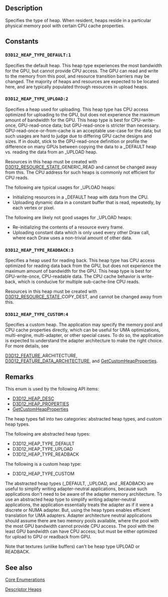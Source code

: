 ## Description

Specifies the type of heap. When resident, heaps reside in a particular physical memory pool with certain CPU cache properties.

## Constants

### `D3D12_HEAP_TYPE_DEFAULT:1`

Specifies the default heap. This heap type experiences the most bandwidth for the GPU, but cannot provide CPU access. The GPU can read and write to the memory from this pool, and resource transition barriers may be changed. The majority of heaps and resources are expected to be located here, and are typically populated through resources in upload heaps.

### `D3D12_HEAP_TYPE_UPLOAD:2`

Specifies a heap used for uploading. This heap type has CPU access optimized for uploading to the GPU, but does not experience the maximum amount of bandwidth for the GPU. This heap type is best for CPU-write-once, GPU-read-once data; but GPU-read-once is stricter than necessary. GPU-read-once-or-from-cache is an acceptable use-case for the data; but such usages are hard to judge due to differing GPU cache designs and sizes. If in doubt, stick to the GPU-read-once definition or profile the difference on many GPUs between copying the data to a _DEFAULT heap vs. reading the data from an _UPLOAD heap.

Resources in this heap must be created with [D3D12_RESOURCE_STATE](https://learn.microsoft.com/windows/win32/api/d3d12/ne-d3d12-d3d12_resource_states)_GENERIC_READ and cannot be changed away from this. The CPU address for such heaps is commonly not efficient for CPU reads.

The following are typical usages for _UPLOAD heaps:

* Initializing resources in a _DEFAULT heap with data from the CPU.
* Uploading dynamic data in a constant buffer that is read, repeatedly, by each vertex or pixel.

The following are likely not good usages for _UPLOAD heaps:

* Re-initializing the contents of a resource every frame.
* Uploading constant data which is only used every other Draw call, where each Draw uses a non-trivial amount of other data.

### `D3D12_HEAP_TYPE_READBACK:3`

Specifies a heap used for reading back. This heap type has CPU access optimized for reading data back from the GPU, but does not experience the maximum amount of bandwidth for the GPU. This heap type is best for GPU-write-once, CPU-readable data. The CPU cache behavior is write-back, which is conducive for multiple sub-cache-line CPU reads.

Resources in this heap must be created with [D3D12_RESOURCE_STATE](https://learn.microsoft.com/windows/win32/api/d3d12/ne-d3d12-d3d12_resource_states)_COPY_DEST, and cannot be changed away from this.

### `D3D12_HEAP_TYPE_CUSTOM:4`

Specifies a custom heap. The application may specify the memory pool and CPU cache properties directly, which can be useful for UMA optimizations, multi-engine, multi-adapter, or other special cases. To do so, the application is expected to understand the adapter architecture to make the right choice. For more details, see

[D3D12_FEATURE](https://learn.microsoft.com/windows/win32/api/d3d12/ne-d3d12-d3d12_feature)_ARCHITECTURE,
[D3D12_FEATURE_DATA_ARCHITECTURE](https://learn.microsoft.com/windows/win32/api/d3d12/ns-d3d12-d3d12_feature_data_architecture), and
[GetCustomHeapProperties](https://learn.microsoft.com/windows/win32/api/d3d12/nf-d3d12-id3d12device-getcustomheapproperties(uint_d3d12_heap_type)).

## Remarks

This enum is used by the following API items:

* [D3D12_HEAP_DESC](https://learn.microsoft.com/windows/win32/api/d3d12/ns-d3d12-d3d12_heap_desc)
* [D3D12_HEAP_PROPERTIES](https://learn.microsoft.com/windows/win32/api/d3d12/ns-d3d12-d3d12_heap_properties)
* [GetCustomHeapProperties](https://learn.microsoft.com/windows/win32/api/d3d12/nf-d3d12-id3d12device-getcustomheapproperties(uint_d3d12_heap_type))

The heap types fall into two categories: abstracted heap types, and custom heap types.

The following are abstracted heap types:

* D3D12_HEAP_TYPE_DEFAULT
* D3D12_HEAP_TYPE_UPLOAD
* D3D12_HEAP_TYPE_READBACK

The following is a custom heap type:

* D3D12_HEAP_TYPE_CUSTOM

The abstracted heap types (_DEFAULT, _UPLOAD, and _READBACK) are useful to simplify writing adapter-neutral applications, because such applications don't need to be aware of the adapter memory architecture. To use an abstracted heap type to simplify writing adapter-neutral applications, the application essentially treats the adapter as if it were a discrete or NUMA adapter. But, using the heap types enables efficient translation for UMA adapters. Adapter architecture neutral applications should assume there are two memory pools available, where the pool with the most GPU bandwidth cannot provide CPU access. The pool with the least GPU bandwidth can have CPU access; but must be either optimized for upload to GPU or readback from GPU.

Note that textures (unlike buffers) can't be heap type UPLOAD or READBACK.

## See also

[Core Enumerations](https://learn.microsoft.com/windows/desktop/direct3d12/direct3d-12-enumerations)

[Descriptor Heaps](https://learn.microsoft.com/windows/desktop/direct3d12/descriptor-heaps)